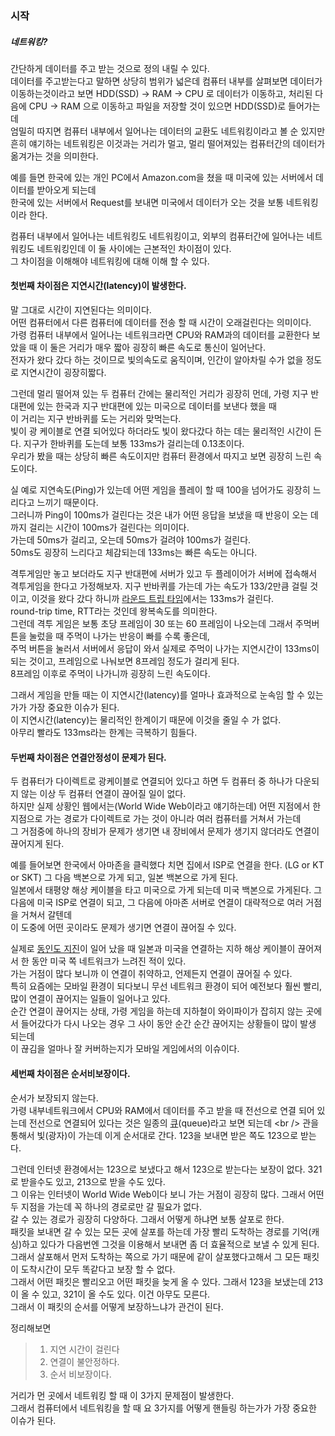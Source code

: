 ### 시작 
##### 네트워킹?
간단하게 데이터를 주고 받는 것으로 정의 내릴 수 있다. <br />
데이터를 주고받는다고 말하면 상당히 범위가 넓은데 컴퓨터 내부를 살펴보면 
데이터가 이동하는것이라고 보면 HDD(SSD) -> RAM -> CPU 로 데이터가 이동하고, 처리된 다음에 CPU -> RAM 으로 이동하고 파일을 저장할 것이 있으면 HDD(SSD)로 들어가는데 <br />
엄밀히 따지면 컴퓨터 내부에서 일어나는 데이터의 교환도 네트워킹이라고 볼 순 있지만 흔히 얘기하는 네트워킹은 이것과는 거리가 멀고, 멀리 떨어져있는 컴퓨터간의 데이터가 옮겨가는 것을 의미한다. <br />

예를 들면 한국에 있는 개인 PC에서 Amazon.com을 쳤을 때 미국에 있는 서버에서 데이터를 받아오게 되는데 <br />
한국에 있는 서버에서 Request를 보내면 미국에서 데이터가 오는 것을 보통 네트워킹이라 한다. <br />

컴퓨터 내부에서 일어나는 네트워킹도 네트워킹이고, 외부의 컴퓨터간에 일어나는 네트워킹도 네트워킹인데 이 둘 사이에는 근본적인 차이점이 있다. <br />
그 차이점을 이해해야 네트워킹에 대해 이해 할 수 있다. <br />

#### 첫번째 차이점은 지연시간(latency)이 발생한다. 
말 그대로 시간이 지연된다는 의미이다. <br />
어떤 컴퓨터에서 다른 컴퓨터에 데이터를 전송 할 때 시간이 오래걸린다는 의미이다. <br />
가령 컴퓨터 내부에서 일어나는 네트워크라면 CPU와 RAM과의 데이터를 교환한다 보았을 때 이 둘은 거리가 매우 짧아 굉장히 빠른 속도로 통신이 일어난다. <br />
전자가 왔다 갔다 하는 것이므로 빛의속도로 움직이며, 인간이 알아차릴 수가 없을 정도로 지연시간이 굉장히짧다. <br />

그런데 멀리 떨어져 있는 두 컴퓨터 간에는 물리적인 거리가 굉장히 먼데, 가령 지구 반대편에 있는 한국과 지구 반대편에 있는 미국으로 데이터를 보낸다 했을 때 <br />
이 거리는 지구 반바퀴를 도는 거리와 맞먹는다. <br />
빛이 광 케이블로 연결 되어있다 하더라도 빛이 왔다갔다 하는 데는 물리적인 시간이 든다. 지구가 한바퀴를 도는데 보통 133ms가 걸리는데 0.13초이다. <br />
우리가 봤을 때는 상당히 빠른 속도이지만 컴퓨터 환경에서 따지고 보면 굉장히 느린 속도이다. <br />

실 예로 지연속도(Ping)가 있는데 어떤 게임을 플레이 할 때 100을 넘어가도 굉장히 느리다고 느끼기 때문이다. <br />
그러니까 Ping이 100ms가 걸린다는 것은 내가 어떤 응답을 보냈을 때 반응이 오는 데 까지 걸리는 시간이 100ms가 걸린다는 의미이다. <br />
가는데 50ms가 걸리고, 오는데 50ms가 걸려야 100ms가 걸린다. <br />
50ms도 굉장히 느리다고 체감되는데 133ms는 빠른 속도는 아니다. <br />

격투게임만 놓고 보더라도 지구 반대편에 서버가 있고 두 플레이어가 서버에 접속해서 격투게임을 한다고 가정해보자.
지구 반바퀴를 가는데 가는 속도가 133/2만큼 걸릴 것이고, 이것을 왔다 갔다 하니까 [라운드 트립 타임](https://zetawiki.com/wiki/%EB%9D%BC%EC%9A%B4%EB%93%9C%ED%8A%B8%EB%A6%BD_%ED%83%80%EC%9E%84_RTT)에서는 133ms가 걸린다. <br />
round-trip time, RTT라는 것인데 왕복속도를 의미한다. <br />
그런데 격투 게임은 보통 초당 프레임이 30 또는 60 프레임이 나오는데 그래서 주먹버튼을 눌렀을 때 주먹이 나가는 반응이 빠를 수록 좋은데, <br />
주먹 버튼을 눌러서 서버에서 응답이 와서 실제로 주먹이 나가는 지연시간이 133ms이 되는 것이고, 프레임으로 나눠보면 8프레임 정도가 걸리게 된다. <br />
8프레임 이후로 주먹이 나가니까 굉장히 느린 속도이다. <br />

그래서 게임을 만들 때는 이 지연시간(latency)를 얼마나 효과적으로 눈속임 할 수 있는 가가 가장 중요한 이슈가 된다. <br />
이 지연시간(latency)는 물리적인 한계이기 때문에 이것을 줄일 수 가 없다. <br />
아무리 빨라도 133ms라는 한계는 극복하기 힘들다. <br />

#### 두번째 차이점은 연결안정성이 문제가 된다. 
두 컴퓨터가 다이렉트로 광케이블로 연결되어 있다고 하면 두 컴퓨터 중 하나가 다운되지 않는 이상 두 컴퓨터 연결이 끊어질 일이 없다. <br />
하지만 실제 상황인 웹에서는(World Wide Web이라고 얘기하는데) 어떤 지점에서 한 지점으로 가는 경로가 다이렉트로 가는 것이 아니라 여러 컴퓨터를 거쳐서 가는데 <br />
그 거점중에 하나의 장비가 문제가 생기면 내 장비에서 문제가 생기지 않더라도 연결이 끊어지게 된다. <br />

예를 들어보면 한국에서 아마존을 클릭했다 치면 집에서 ISP로 연결을 한다. (LG or KT or SKT) 그 다음 백본으로 가게 되고, 일본 백본으로 가게 된다. <br />
일본에서 태평양 해상 케이블을 타고 미국으로 가게 되는데 미국 백본으로 가게된다. 그 다음에 미국 ISP로 연결이 되고, 그 다음에 아마존 서버로 연결이 대략적으로 여러 거점을 거쳐서 갈텐데 <br />
이 도중에 어떤 곳이라도 문제가 생기면 연결이 끊어질 수 있다. <br />

실제로 [동인도 지진](https://ko.wikipedia.org/wiki/%EB%8F%84%ED%98%B8%EC%BF%A0_%EC%A7%80%EB%B0%A9_%ED%83%9C%ED%8F%89%EC%96%91_%ED%95%B4%EC%97%AD_%EC%A7%80%EC%A7%84%EC%9D%98_%ED%94%BC%ED%95%B4)이 일어 났을 때 일본과 미국을 연결하는 지하 해상 케이블이 끊어져서 한 동안 미국 쪽 네트워크가 느려진 적이 있다. <br />
가는 거점이 많다 보니까 이 연결이 취약하고, 언제든지 연결이 끊어질 수 있다. <br />
특히 요즘에는 모바일 환경이 되다보니 무선 네트워크 환경이 되어 예전보다 훨씬 빨리, 많이 연결이 끊어지는 일들이 일어나고 있다. <br />
순간 연결이 끊어지는 상태, 가령 게임을 하는데 지하철이 와이파이가 잡히지 않는 곳에서 들어갔다가 다시 나오는 경우 그 사이 동안 순간 순간 끊어지는 상황들이 많이 발생 되는데 <br />
이 끊김을 얼마나 잘 커버하는지가 모바일 게임에서의 이슈이다. <br />

#### 세번째 차이점은 순서비보장이다.
순서가 보장되지 않는다. <Br />
가령 내부네트워크에서 CPU와 RAM에서 데이터를 주고 받을 때 전선으로 연결 되어 있는데 전선으로 연결되어 있다는 것은 일종의 [큐](https://ko.wikipedia.org/wiki/%ED%81%90_(%EC%9E%90%EB%A3%8C_%EA%B5%AC%EC%A1%B0))(queue)라고 보면 되는데 <br />
관을 통해서 빛(광자)이 가는데 이게 순서대로 간다. 123을 보내면 받은 쪽도 123으로 받는다. <br />

그런데 인터넷 환경에서는 123으로 보냈다고 해서 123으로 받는다는 보장이 없다. 321로 받을수도 있고, 213으로 받을 수도 있다. <br />
그 이유는 인터넷이 World Wide Web이다 보니 가는 거점이 굉장히 많다. 그래서 어떤 두 지점을 가는데 꼭 하나의 경로로만 갈 필요가 없다. <br />
갈 수 있는 경로가 굉장히 다양하다. 그래서 어떻게 하냐면 보통 살포로 한다. <br />
패킷을 보내면 갈 수 있는 모든 곳에 살포를 하는데 가장 빨리 도착하는 경로를 기억(캐싱)하고 있다가 다음번엔 그것을 이용해서 보내면 좀 더 효율적으로 보낼 수 있게 된다. <br />
그래서 살포해서 먼저 도착하는 쪽으로 가기 때문에 같이 살포했다고해서 그 모든 패킷이 도착시간이 모두 똑같다고 보장 할 수 없다. <br />
그래서 어떤 패킷은 빨리오고 어떤 패킷을 늦게 올 수 있다. 그래서 123을 보냈는데 213이 올 수 있고, 321이 올 수도 있다. 이건 아무도 모른다. <br />
그래서 이 패킷의 순서를 어떻게 보장하느냐가 관건이 된다. <br />

정리해보면 <br />
> 1. 지연 시간이 걸린다 <br />
> 2. 연결이 불안정하다. <br />
> 3. 순서 비보장이다. <br />

거리가 먼 곳에서 네트워킹 할 때 이 3가지 문제점이 발생한다. <br />
그래서 컴퓨터에서 네트워킹을 할 때 요 3가지를 어떻게 핸들링 하는가가 가장 중요한 이슈가 된다. <br />
